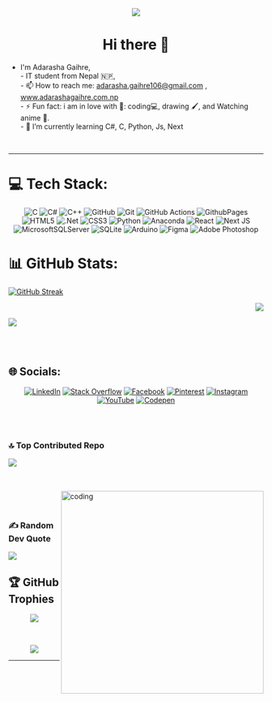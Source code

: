  <div align="center"> 
   
 <!--  [![](https://visitcount.itsvg.in/api?id=aakku106&icon=10&color=13)](https://visitcount.itsvg.in) -->
   ![](https://komarev.com/ghpvc/?username=aakku106&abbreviated=true&base=400&label=PROFILE+VIEWS&style=for-the-badge)
   
# Hi there 👋 </br>
 </div>
<!--
  - I'm Adarasha Gaihre, 
  - a passionate IT student from Nepal 🇳🇵,
 - 📫 How to reach me: adarasha.gaihre106@gmail.com , www.adarashagaihre.com.np/
 -  ⚡ Fun fact: i am in love  with  coding💻, drawing 🖌️, and anime 🦊. 
-->

- I'm Adarasha Gaihre,<br> -  IT student from Nepal 🇳🇵,<br> - 📫 How to reach me: adarasha.gaihre106@gmail.com , www.adarashagaihre.com.np<br> - ⚡ Fun fact: i am in love with 🦚: coding💻, drawing 🖌️, and Watching anime 🦊.<br> - 🌱 I’m currently learning  C#, C, Python, Js, Next
</br>

---

# 💻 Tech Stack:

<div align="center" >  


 
![C](https://img.shields.io/badge/c-%2300599C.svg?style=for-the-badge&logo=c&logoColor=white) 
![C#](https://img.shields.io/badge/c%23-%23239120.svg?style=for-the-badge&logo=csharp&logoColor=white)
![C++](https://img.shields.io/badge/c++-%2300599C.svg?style=for-the-badge&logo=c%2B%2B&logoColor=white)
![GitHub](https://img.shields.io/badge/github-%23121011.svg?style=for-the-badge&logo=github&logoColor=white) 
![Git](https://img.shields.io/badge/git-%23F05033.svg?style=for-the-badge&logo=git&logoColor=white)
![GitHub Actions](https://img.shields.io/badge/github%20actions-%232671E5.svg?style=for-the-badge&logo=githubactions&logoColor=white)
![GithubPages](https://img.shields.io/badge/github%20pages-121013?style=for-the-badge&logo=github&logoColor=white) 
![HTML5](https://img.shields.io/badge/html5-%23E34F26.svg?style=for-the-badge&logo=html5&logoColor=white)
![.Net](https://img.shields.io/badge/.NET-5C2D91?style=for-the-badge&logo=.net&logoColor=white) 
![CSS3](https://img.shields.io/badge/css3-%231572B6.svg?style=for-the-badge&logo=css3&logoColor=white) 
![Python](https://img.shields.io/badge/python-3670A0?style=for-the-badge&logo=python&logoColor=ffdd54) 
![Anaconda](https://img.shields.io/badge/Anaconda-%2344A833.svg?style=for-the-badge&logo=anaconda&logoColor=white) 
![React](https://img.shields.io/badge/react-%2320232a.svg?style=for-the-badge&logo=react&logoColor=%2361DAFB)
![Next JS](https://img.shields.io/badge/Next-black?style=for-the-badge&logo=next.js&logoColor=white)
![MicrosoftSQLServer](https://img.shields.io/badge/Microsoft%20SQL%20Server-CC2927?style=for-the-badge&logo=microsoft%20sql%20server&logoColor=white)
![SQLite](https://img.shields.io/badge/sqlite-%2307405e.svg?style=for-the-badge&logo=sqlite&logoColor=white)
![Arduino](https://img.shields.io/badge/-Arduino-00979D?style=for-the-badge&logo=Arduino&logoColor=white)
![Figma](https://img.shields.io/badge/figma-%23F24E1E.svg?style=for-the-badge&logo=figma&logoColor=white)
![Adobe Photoshop](https://img.shields.io/badge/adobe%20photoshop-%2331A8FF.svg?style=for-the-badge&logo=adobe%20photoshop&logoColor=white)


</div>
 

# 📊 GitHub Stats:

<div>

 <!-- ![](https://github-readme-streak-stats.herokuapp.com/?user=aakku106&theme=dark&hide_border=false) -->



[![GitHub Streak](https://streak-stats.demolab.com?user=aakku106&theme=dark&hide_border=true&border_radius=16&short_numbers=true&fire=63EB13&stroke=4921EB&background=45%2C060741%2C411309)](https://git.io/streak-stats)

 <!-- <a href="https://git.io/streak-stats"><img src="https://streak-stats.demolab.com?user=aakku106&theme=dark&hide_border=true&short_numbers=true&fire=63EB13&stroke=4921EB&background=45%2C060741%2C411309" alt="GitHub Streak" /></a>  -->


  
</div>
<div align="right">
  
![](https://github-readme-stats.vercel.app/api/top-langs/?username=aakku106&theme=dark&border_radius=16&hide_border=false&include_all_commits=true&count_private=true&layout=compact) 
  
</div>
<div >

![](https://github-readme-stats.vercel.app/api?username=aakku106&theme=dark&hide_border=false&border_radius=16&include_all_commits=ture&count_private=true) </br>


  
</div>
<br>
<br>


## 🌐 Socials:


<div align="center" >




[![LinkedIn](https://img.shields.io/badge/LinkedIn-%230077B5.svg?logo=linkedin&logoColor=white)](https://linkedin.com/in/adarashaagaihre106) 
[![Stack Overflow](https://img.shields.io/badge/-Stackoverflow-FE7A16?logo=stack-overflow&logoColor=white)](https://stackoverflow.com/users/23367206) 
[![Facebook](https://img.shields.io/badge/Facebook-%231877F2.svg?logo=Facebook&logoColor=white)](https://facebook.com/@aadarasha106) 
[![Pinterest](https://img.shields.io/badge/Pinterest-%23E60023.svg?logo=Pinterest&logoColor=white)](https://pinterest.com/@adarashagaihre)
[![Instagram](https://img.shields.io/badge/Instagram-%23E4405F.svg?logo=Instagram&logoColor=white)](https://instagram.com/adarasha_gaihre) 
[![YouTube](https://img.shields.io/badge/YouTube-%23FF0000.svg?logo=YouTube&logoColor=white)](https://youtube.com/@AdarashaGaihre) 
[![Codepen](https://img.shields.io/badge/Codepen-000000?style=for-the-badge&logo=codepen&logoColor=white)](https://codepen.io/@Adarasha-Gaihre-the-decoder) 



 
</div>
<br>
<br>
<div align="left">

 
  ### 🔝 Top Contributed Repo
![](https://github-contributor-stats.vercel.app/api?username=aakku106&limit=5&theme=holi&combine_all_yearly_contributions=true&border_radius=16)
</div>

<br/>
</br>
<img align="right" alt="coding" width="400" src="https://img.wattpad.com/307e4162f76b2ec8cebee1b6ba42cda7df59df6f/68747470733a2f2f73332e616d617a6f6e6177732e636f6d2f776174747061642d6d656469612d736572766963652f53746f7279496d6167652f4f6952487475452d6666626734673d3d2d3331353832363034392e313437376662343037366463346639363332333237323939353433332e676966">



<br/>
</br>

<div align="left">  
  
### ✍️ Random Dev Quote
![](https://quotes-github-readme.vercel.app/api?type=vetical&theme=radical)
</div>


## 🏆 GitHub Trophies


<div align="center" >


![](https://github-profile-trophy.vercel.app/?username=aakku106&theme=radical&border_radius=16&no-frame=false&no-bg=false&margin-w=4)


 
</div>

<br>

<div align="center" >  
 
   ![](https://komarev.com/ghpvc/?username=aakku106&abbreviated=true&base=400&label=PROFILE+VIEWS)

<!-- <a href="https://visitcount.itsvg.in">
  <img src="https://visitcount.itsvg.in/api?id=aakku106&label=Profile%20Views&icon=5&pretty=true" />
</a> -->

<!-- <img src="https://bad-apple-github-readme.vercel.app/api?show_bg=1&username=aakku106"> -->



</div>

---
